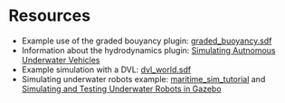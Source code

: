 # Resources 
- Example use of the graded bouyancy plugin: [graded_buoyancy.sdf](https://github.com/gazebosim/gz-sim/blob/gz-sim9/examples/worlds/graded_buoyancy.sdf)
- Information about the hydrodynamics plugin: [Simulating Autnomous Underwater Vehicles](https://gazebosim.org/api/gazebo/6/underwater_vehicles.html)
- Example simulation with a DVL: [dvl_world.sdf](https://github.com/gazebosim/gz-sim/blob/gz-sim9/examples/worlds/dvl_world.sdf)
- Simulating underwater robots example: [maritime_sim_tutorial](https://github.com/arjo129/maritime_sim_tutorial/) and [Simulating and Testing Underwater Robots in Gazebo](https://www.youtube.com/watch?v=JMevncnfM0Y)